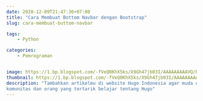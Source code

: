 ```yaml
---
date: 2020-12-09T21:47:36+07:00
title: "Cara Membuat Bottom Navbar dengan Bootstrap"
slug: cara-membuat-buttom-navbar

tags:
    - Python

categories:
    - Pemrograman


image: https://1.bp.blogspot.com/-fVeQ0KhX5ks/X9Gh47jb03I/AAAAAAAAAVQ/DrSYMpbq7SgOcFWZxG4vuNt_w7xAIIbEACLcBGAsYHQ/s16000/artikel%2B5.png
thumbnail: https://1.bp.blogspot.com/-fVeQ0KhX5ks/X9Gh47jb03I/AAAAAAAAAVQ/DrSYMpbq7SgOcFWZxG4vuNt_w7xAIIbEACLcBGAsYHQ/s16000/artikel%2B5.png
description: "Tambahkan artikelmu di website Hugo Indonesia agar muda ditemukan
komunitas dan orang yang tertarik belajar tentang Hugo"
---
```

